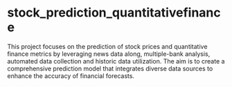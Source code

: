 # stock_prediction_quantitativefinance
This project focuses on the prediction of stock prices and quantitative finance metrics by leveraging news data along, multiple-bank analysis, automated data collection and historic data utilization. The aim is to create a comprehensive prediction model that integrates diverse data sources to enhance the accuracy of financial forecasts.
